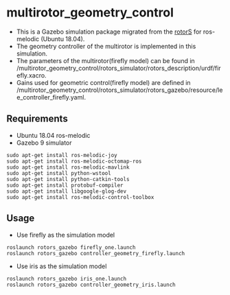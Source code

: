 # multirotor_geometry_control
* This is a Gazebo simulation package migrated from the [rotorS](https://github.com/ethz-asl/rotors_simulator) for ros-melodic (Ubuntu 18.04).
* The geometry controller of the multirotor is implemented in this simulation.
* The parameters of the multirotor(firefly model) can be found in /multirotor_geometry_control/rotors_simulator/rotors_description/urdf/firefly.xacro.
* Gains used for geometric control(firefly model) are defined in /multirotor_geometry_control/rotors_simulator/rotors_gazebo/resource/lee_controller_firefly.yaml.

## Requirements
* Ubuntu 18.04 ros-melodic
* Gazebo 9 simulator

```
sudo apt-get install ros-melodic-joy
sudo apt-get install ros-melodic-octomap-ros
sudo apt-get install ros-melodic-mavlink
sudo apt-get install python-wstool
sudo apt-get install python-catkin-tools
sudo apt-get install protobuf-compiler
sudo apt-get install libgoogle-glog-dev
sudo apt-get install ros-melodic-control-toolbox
```

## Usage
* Use firefly as the simulation model
```
roslaunch rotors_gazebo firefly_one.launch
roslaunch rotors_gazebo controller_geometry_firefly.launch
```

* Use iris as the simulation model
```
roslaunch rotors_gazebo iris_one.launch
roslaunch rotors_gazebo controller_geometry_iris.launch
```

